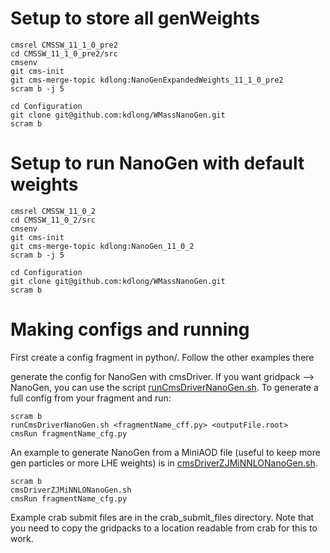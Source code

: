 # Setup to store all genWeights

```
cmsrel CMSSW_11_1_0_pre2
cd CMSSW_11_1_0_pre2/src
cmsenv
git cms-init
git cms-merge-topic kdlong:NanoGenExpandedWeights_11_1_0_pre2
scram b -j 5

cd Configuration
git clone git@github.com:kdlong/WMassNanoGen.git
scram b
```

# Setup to run NanoGen with default weights

```
cmsrel CMSSW_11_0_2
cd CMSSW_11_0_2/src
cmsenv
git cms-init
git cms-merge-topic kdlong:NanoGen_11_0_2
scram b -j 5

cd Configuration
git clone git@github.com:kdlong/WMassNanoGen.git
scram b
```

# Making configs and running
First create a config fragment in python/<your config>. Follow the other examples there

generate the config for NanoGen with cmsDriver. If you want gridpack --> NanoGen, you can use the script [runCmsDriverNanoGen.sh](runCmsDriverNanoGen.sh). To generate a full config from your fragment and run:

```
scram b
runCmsDriverNanoGen.sh <fragmentName_cff.py> <outputFile.root>
cmsRun fragmentName_cfg.py
```

An example to generate NanoGen from a MiniAOD file (useful to keep more gen particles or more LHE weights) is in [cmsDriverZJMiNNLONanoGen.sh](cmsDriverZJMiNNLONanoGen.sh).


```
scram b
cmsDriverZJMiNNLONanoGen.sh
cmsRun fragmentName_cfg.py
```

Example crab submit files are in the crab_submit_files directory. Note that you need to copy the gridpacks to a location readable from crab for this to work.
